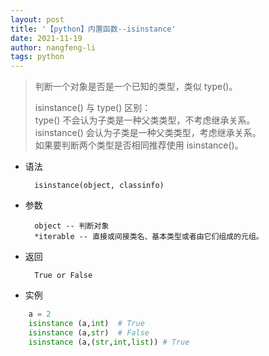 ```yaml
---
layout: post 
title: '【python】内置函数--isinstance' 
date: 2021-11-19 
author: nangfeng-li 
tags: python
---
```


>  判断一个对象是否是一个已知的类型，类似 type()。<br>
> 
>  isinstance() 与 type() 区别：<br>
>  type() 不会认为子类是一种父类类型，不考虑继承关系。<br>
>  isinstance() 会认为子类是一种父类类型，考虑继承关系。<br>
>  如果要判断两个类型是否相同推荐使用 isinstance()。

- 语法

        isinstance(object, classinfo)

- 参数

        object -- 判断对象
        *iterable -- 直接或间接类名、基本类型或者由它们组成的元组。

- 返回

        True or False

- 实例

```python
    a = 2
    isinstance (a,int)  # True
    isinstance (a,str)  # False
    isinstance (a,(str,int,list)) # True
```

